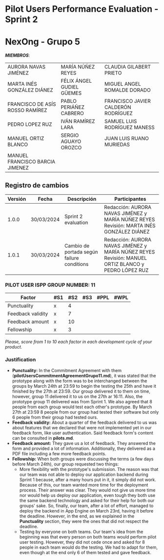 # Pilot Users Performance Evaluation - Sprint 2
# NexOng - Grupo 5

***MIEMBROS***:

<table>
  <tr>
    <td>AURORA NAVAS JIMÉNEZ</td>
    <td>MARÍA NÚÑEZ REYES</td>
    <td>CLAUDIA GILABERT PRIETO</td>
  </tr>
  <tr>
    <td>MARTA INÉS GONZÁLEZ DIÁNEZ</td>
    <td>FÉLIX ÁNGEL GUDIEL GÜEMES</td>
    <td>MIGUEL ANGEL ROMALDE DORADO</td>
  </tr>
  <tr>
    <td>FRANCISCO DE ASÍS ROSSO RAMÍREZ</td>
    <td>PABLO PERIÁÑEZ CABRERO</td>
    <td>FRANCISCO JAVIER CALDERÓN RODRÍGUEZ</td>
  </tr>
  <tr>
    <td>PEDRO LOPEZ RUZ</td>
    <td>IVÁN RAMÍREZ LARA</td>
    <td>SAMUEL LUIS RODRÍGUEZ MANESS</td>
  </tr>
  <tr>
    <td>MANUEL ORTIZ BLANCO</td>
    <td>SERGIO AGUAYO OROZCO</td>
    <td>JUAN LUIS RUANO MURIEDAS</td>
  </tr>
  <tr>
    <td>MANUEL FRANCISCO BARCIA JIMENEZ</td>
    <td></td>
    <td></td>
  </tr>
</table>

## Registro de cambios
| Versión | Fecha | Descripción | Participantes |
|---------|-------|-------------|---------------|
|1.0.0|30/03/2024|Sprint 2 evaluation|Redacción: AURORA NAVAS JIMÉNEZ y MARÍA NÚÑEZ REYES Revisión: MARTA INÉS GONZÁLEZ DIÁNEZ|
|1.0.1|30/03/2024|Cambio de portada según failure conditions|Redacción: AURORA NAVAS JIMÉNEZ y MARÍA NÚÑEZ REYES Revisión: MANUEL ORTIZ BLANCO y PEDRO LÓPEZ RUZ|



### PILOT USER ISPP GROUP NUMBER: 11

| Factor            | #S1 | #S2 | #S3 | #PPL | #WPL |
|-------------------|-----|-----|-----|------|------|
| Punctuality       |  x  |  4  |     |      |      |
| Feedback validity |  x  |  7  |     |      |      |
| Feedback amount   |  x  | 10  |     |      |      |
| Fellowship        |  x  |  3  |     |      |      |


*Please, score from 1 to 10 each factor in each development cycle of your product.*

### Justification
- **Punctuality:** In the Commitment Agreement with them (**pilotUsersCommitmentAgreementGrupo11.md**), it was stated that the prototype along with the form was to be interchanged between the groups by March 24th at 23:59 to begin the testing the 25th and have it finished by the 27th at 23:59. Our group delivered it to them on time, however, group 11 delivered it to us on the 27th ar 16:11. Also, the prototype group 11 delivered was from Sprint 1. 
We also agreed that 8 people from each group would test each other's prototype. By March 27th at 23:59 8 people from our group had tested their software but only 6 people from their group had tested ours.
- **Feedback validity:** About a quarter of the feedback delivered to us was about features that we declared that were not implemented yet in our feedback form, like user authentication. Said feedback form's content can be consulted in **pilots.md**.
- **Feedback amount:** They gave us a lot of feedback. They answered the form and provided a lot of information. Additionally, they delivered as a PDF file including a few more feedback points.
- **Fellowship:** When both groups were discussing the terms (a few days before March 24th), our group requested two things:
	- More flexibility with the prototype's submission. The reason was that our team was not able to deploy our application backend during Sprint 1 because, after a many hours put in it, it simply did not work. Because of this, our team wanted more time for the deployment process. Their answer was clear. They would not give us more time nor would help us deploy our application, even tough they both use the same backend technology and asked for their help for both our groups' sake. So, finally, our team, after a lot of effort, managed to deploy the backend in App Engine on March 23rd, having it before the deadline. However, in the end, as we explained in the **Punctuality** section, they were the ones that did not respect the deadline.
	- Testing by everyone on both teams. Our team's idea from the beginning was that every person on both teams would perform pilot user testing. However, they did not cede once and asked for 8 people in each team would do the testing. We had to adapt for them, even though at the end only 6 of them tested and gave feedback.
